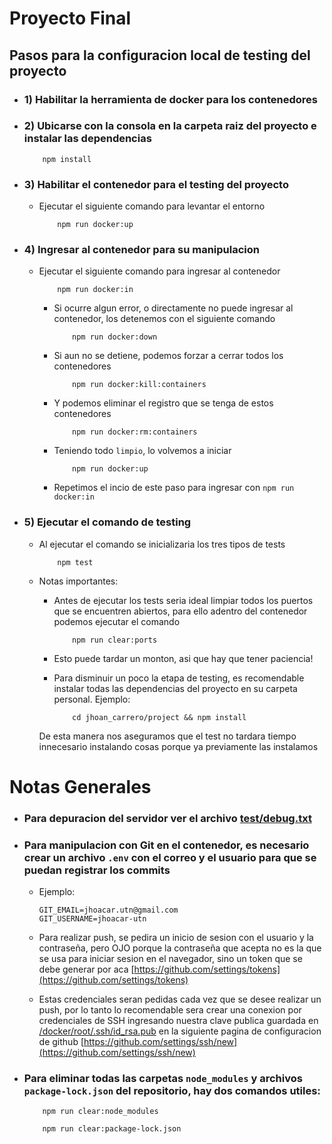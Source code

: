 # Proyecto Final

## Pasos para la configuracion local de testing del proyecto

* ### 1) Habilitar la herramienta de docker para los contenedores
* ### 2) Ubicarse con la consola en la carpeta raiz del proyecto e instalar las dependencias

    ```
        npm install
    ```
    
* ### 3) Habilitar el contenedor para el testing del proyecto
    * Ejecutar el siguiente comando para levantar el entorno
    
        ```
            npm run docker:up
        ```

* ### 4) Ingresar al contenedor para su manipulacion
    * Ejecutar el siguiente comando para ingresar al contenedor

        ```
            npm run docker:in
        ```

        * Si ocurre algun error, o directamente no puede ingresar al contenedor, los detenemos con el siguiente comando

            ```
                npm run docker:down
            ```

        * Si aun no se detiene, podemos forzar a cerrar todos los contenedores

            ```
                npm run docker:kill:containers
            ```

        * Y podemos eliminar el registro que se tenga de estos contenedores

            ```
                npm run docker:rm:containers
            ```

        * Teniendo todo `limpio`, lo volvemos a iniciar

            ```
                npm run docker:up
            ```

        * Repetimos el incio de este paso para ingresar con `npm run docker:in`

* ### 5) Ejecutar el comando de testing
    * Al ejecutar el comando se inicializaria los tres tipos de tests
        
        ```
            npm test
        ```
    
    * Notas importantes: 
        * Antes de ejecutar los tests seria ideal limpiar todos los puertos que se encuentren abiertos, para ello adentro del contenedor podemos ejecutar el comando
            
            ```
                npm run clear:ports
            ```

        * Esto puede tardar un monton, asi que hay que tener paciencia!
        * Para disminuir un poco la etapa de testing, es recomendable
        instalar todas las dependencias del proyecto en su carpeta personal. Ejemplo:

            ```
                cd jhoan_carrero/project && npm install
            ```
        
        De esta manera nos aseguramos que el test no tardara tiempo innecesario instalando cosas porque ya previamente las instalamos

# Notas Generales

* ### Para depuracion del servidor ver el archivo [test/debug.txt](test/debug.txt)

* ### Para manipulacion con Git en el contenedor, es necesario crear un archivo `.env` con el correo y el usuario para que se puedan registrar los commits
    
    * Ejemplo: 
    
        ```
        GIT_EMAIL=jhoacar.utn@gmail.com
        GIT_USERNAME=jhoacar-utn
        ```
    
    * Para realizar push, se pedira un inicio de sesion con el usuario y la contraseña, pero OJO porque la contraseña que acepta no es la que se usa para iniciar sesion en el navegador, sino un token que se debe generar por aca [https://github.com/settings/tokens](https://github.com/settings/tokens)

    * Estas credenciales seran pedidas cada vez que se desee realizar un push, por lo tanto lo recomendable sera crear una conexion por credenciales de SSH ingresando nuestra clave publica guardada en [/docker/root/.ssh/id_rsa.pub](/docker/root/.ssh/id_rsa.pub) en la siguiente pagina de configuracion de github [https://github.com/settings/ssh/new](https://github.com/settings/ssh/new)

* ### Para eliminar todas las carpetas `node_modules` y archivos `package-lock.json` del repositorio, hay dos comandos utiles:

    ```
        npm run clear:node_modules
    ```

    ```
        npm run clear:package-lock.json
    ```

